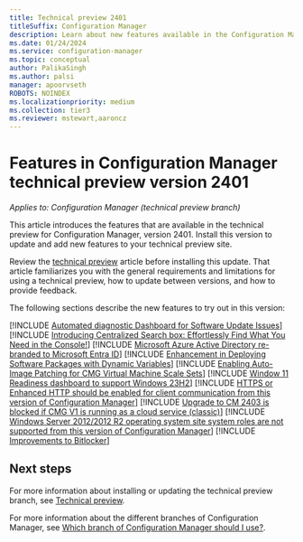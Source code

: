 ```yaml
---
title: Technical preview 2401
titleSuffix: Configuration Manager
description: Learn about new features available in the Configuration Manager technical preview branch version 2401.
ms.date: 01/24/2024
ms.service: configuration-manager
ms.topic: conceptual
author: PalikaSingh
ms.author: palsi
manager: apoorvseth
ROBOTS: NOINDEX
ms.localizationpriority: medium
ms.collection: tier3
ms.reviewer: mstewart,aaroncz 
---
```

# Features in Configuration Manager technical preview version 2401

*Applies to: Configuration Manager (technical preview branch)*

This article introduces the features that are available in the technical preview for Configuration Manager, version 2401. Install this version to update and add new features to your technical preview site.<!-- baseline only statement: When you install a new technical preview site, this release is also available as a baseline version.-->

Review the [technical preview](../technical-preview.md) article before installing this update. That article familiarizes you with the general requirements and limitations for using a technical preview, how to update between versions, and how to provide feedback.

The following sections describe the new features to try out in this version:

<!-- [!INCLUDE [Example feature name](includes/2201/1234567.md)] -->
[!INCLUDE [Automated diagnostic Dashboard for Software Update Issues](includes/2401/17668422.md)]
[!INCLUDE [Introducing Centralized Search box: Effortlessly Find What You Need in the Console!](includes/2401/24501008.md)]
[!INCLUDE [Microsoft Azure Active Directory re-branded to Microsoft Entra ID](includes/2401/24269502.md)]
[!INCLUDE [Enhancement in Deploying Software Packages with Dynamic Variables](includes/2401/24334765.md)]
[!INCLUDE [Enabling Auto-Image Patching for CMG Virtual Machine Scale Sets](includes/2401/14350148.md)]
[!INCLUDE [Window 11 Readiness dashboard to support Windows 23H2](includes/2401/26021246.md)]
[!INCLUDE [HTTPS or Enhanced HTTP should be enabled for client communication from this version of Configuration Manager](includes/2401/25601199.md)]
[!INCLUDE [Upgrade to CM 2403 is blocked if CMG V1 is running as a cloud service (classic)](includes/2401/25990812.md)]
[!INCLUDE [Windows Server 2012/2012 R2 operating system site system roles are not supported from this version of Configuration Manager](includes/2401/9519162.md)]
[!INCLUDE [Improvements to Bitlocker](includes/2401/17667730.md)]
<!--17667730,21659899,26419721-->


<!--## General known issues-->
<!--16822959-->


<!--## Other Updates-->



## Next steps

For more information about installing or updating the technical preview branch, see [Technical preview](../technical-preview.md).

For more information about the different branches of Configuration Manager, see [Which branch of Configuration Manager should I use?](../../understand/which-branch-should-i-use.md).

